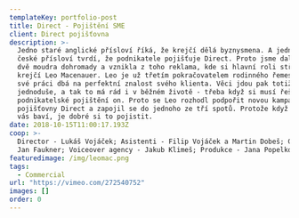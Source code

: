 ```yaml
---
templateKey: portfolio-post
title: Direct - Pojištění SME
client: Direct pojišťovna
description: >-
  Jedno staré anglické přísloví říká, že krejčí dělá byznysmena. A jedno nové
  české přísloví tvrdí, že podnikatele pojišťuje Direct. Proto jsme dali tyhle
  dvě moudra dohromady a vznikla z toho reklama, kde si hlavní roli střihnul
  krejčí Leo Macenauer. Leo je už třetím pokračovatelem rodinného řemesla a ve
  své práci dbá na perfektní znalost svého klienta. Věci jdou pak totiž rychle a
  jednoduše, a tak to má rád i v běžném životě - třeba když si musí řešit své
  podnikatelské pojištění on. Proto se Leo rozhodl podpořit novou kampaň
  pojišťovny Direct a zapojil se do jednoho ze tří spotů. Protože když děláte co
  vás baví, je dobré si to pojistit.
date: 2018-10-15T11:00:17.193Z
coop: >-
  Director - Lukáš Vojáček; Asistenti - Filip Vojáček a Martin Dobeš; Gaffer -
  Jan Faukner; Voiceover agency - Jakub Klimeš; Produkce - Jana Popelková
featuredimage: /img/leomac.png
tags:
  - Commercial
url: "https://vimeo.com/272540752"
images: []
order: 0
---
```


